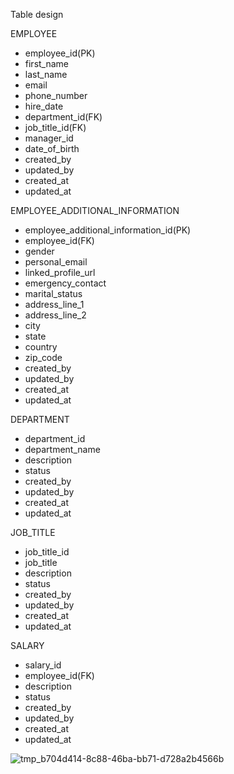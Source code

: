 Table design

EMPLOYEE
- employee_id(PK)
- first_name
- last_name
- email
- phone_number
- hire_date
- department_id(FK)
- job_title_id(FK)
- manager_id
- date_of_birth
- created_by
- updated_by
- created_at
- updated_at
	 
EMPLOYEE_ADDITIONAL_INFORMATION
 - employee_additional_information_id(PK)
 - employee_id(FK)
 - gender
 - personal_email
 - linked_profile_url
 - emergency_contact
 - marital_status
 - address_line_1
 - address_line_2
 - city
 - state
 - country
 - zip_code
 - created_by
 - updated_by
 - created_at
 - updated_at
	 
DEPARTMENT
 - department_id
 - department_name
 - description
 - status
 - created_by
 - updated_by
 - created_at
 - updated_at
	 
JOB_TITLE
- job_title_id
- job_title
- description
- status
- created_by
- updated_by
- created_at
- updated_at
	 
SALARY
- salary_id
- employee_id(FK)
- description
- status
- created_by
- updated_by
- created_at
- updated_at

![tmp_b704d414-8c88-46ba-bb71-d728a2b4566b](https://github.com/user-attachments/assets/ec0f3c06-5ff4-41a1-aaf0-00d028513cc2)


